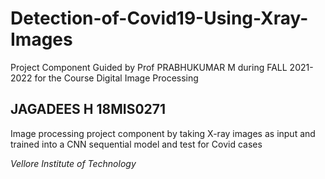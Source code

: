 # Detection-of-Covid19-Using-Xray-Images
 Project Component Guided by Prof PRABHUKUMAR M during FALL 2021-2022 for the Course Digital Image Processing

 ## JAGADEES H 18MIS0271
 Image processing project component by taking X-ray images as input and trained into a CNN sequential model and test for Covid cases

*Vellore Institute of Technology*